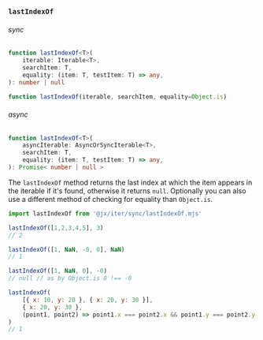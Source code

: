 ### `lastIndexOf`

###### sync

```ts
function lastIndexOf<T>(
    iterable: Iterable<T>,
    searchItem: T,
    equality: (item: T, testItem: T) => any,
): number | null

function lastIndexOf(iterable, searchItem, equality=Object.is)
```

###### async

```ts
function lastIndexOf<T>(
    asyncIterable: AsyncOrSyncIterable<T>,
    searchItem: T,
    equality: (item: T, testItem: T) => any,
): Promise< number | null >
```

The `lastIndexOf` method returns the last index at which the item appears in the iterable if it's found, otherwise it returns `null`.
Optionally you can also use a different method of checking for equality than `Object.is`.

```js
import lastIndexOf from '@jx/iter/sync/lastIndexOf.mjs'

lastIndexOf([1,2,3,4,5], 3)
// 2

lastIndexOf([1, NaN, -0, 0], NaN)
// 1

lastIndexOf([1, NaN, 0], -0)
// null // as by Object.is 0 !== -0

lastIndexOf(
    [{ x: 10, y: 20 }, { x: 20, y: 30 }],
    { x: 20, y: 30 },
    (point1, point2) => point1.x === point2.x && point1.y === point2.y
)
// 1
```
